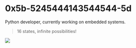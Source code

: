 # 0x5b-5245444143544544-5d
Python developer, currently working on embedded systems.

> 16 states, infinite possibilities!

![](https://cdnb.artstation.com/p/assets/images/images/026/167/373/large/vignesh-r-flame-2020-04-28-113656-1.jpg?1588070324)
